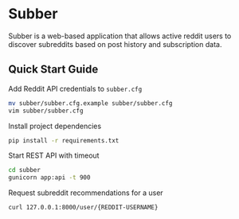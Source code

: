 # Subber
Subber is a web-based application that allows active reddit users to discover subreddits based on post history and subscription data.

## Quick Start Guide
Add Reddit API credentials to `subber.cfg`
```bash
mv subber/subber.cfg.example subber/subber.cfg
vim subber/subber.cfg
```

Install project dependencies
```bash
pip install -r requirements.txt
```

Start REST API with timeout
```bash
cd subber
gunicorn app:api -t 900
```

Request subreddit recommendations for a user
```bash
curl 127.0.0.1:8000/user/{REDDIT-USERNAME}
```
